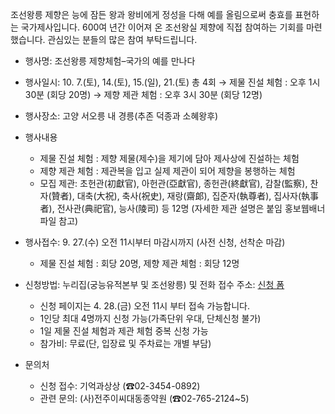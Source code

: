 조선왕릉 제향은 능에 잠든 왕과 왕비에게 정성을 다해 예를 올림으로써 충효를 표현하는 국가제사입니다. 600여 년간 이어져 온 조선왕실 제향에 직접 참여하는 기회를 마련했습니다. 관심있는 분들의 많은 참여 부탁드립니다.

- 행사명: 조선왕릉 제향체험–국가의 예를 만나다
- 행사일시: 10. 7.(토), 14.(토), 15.(일), 21.(토) 총 4회
  → 제물 진설 체험 : 오후 1시 30분 (회당 20명)
  → 제향 제관 체험 : 오후 3시 30분 (회당 12명)
- 행사장소: 고양 서오릉 내 경릉(추존 덕종과 소혜왕후)
  
- 행사내용
  - 제물 진설 체험 : 제향 제물(제수)을 제기에 담아 제사상에 진설하는 체험
  - 제향 제관 체험 : 제관복을 입고 실제 제관이 되어 제향을 봉행하는 체험
  * 모집 제관: 초헌관(初獻官), 아헌관(亞獻官), 종헌관(終獻官), 감찰(監察), 찬자(贊者), 대축(大祝), 축사(祝史), 재랑(齋郞), 집준자(執尊者), 집사자(執事者),
    전사관(典祀官), 능사(陵司) 등 12명 (자세한 제관 설명은 붙임 홍보웹배너 파일 참고)
  
- 행사접수: 9. 27.(수) 오전 11시부터 마감시까지 (사전 신청, 선착순 마감)
  * 제물 진설 체험 : 회당 20명, 제향 제관 체험 : 회당 12명
  
- 신청방법: 누리집(궁능유적본부 및 조선왕릉) 및 전화 접수
  주소: [신청 폼](https://forms.gle/1t3z5dN4HM3qBoq2A)
  * 신청 페이지는 4. 28.(금) 오전 11시 부터 접속 가능합니다.
  - 1인당 최대 4명까지 신청 가능(가족단위 우대, 단체신청 불가)
  - 1일 제물 진설 체험과 제관 체험 중복 신청 가능
  - 참가비: 무료(단, 입장료 및 주차료는 개별 부담)
  
- 문의처
  - 신청 접수: 기억과상상 (☎02-3454-0892)
  - 관련 문의: (사)전주이씨대동종약원 (☎02-765-2124~5)